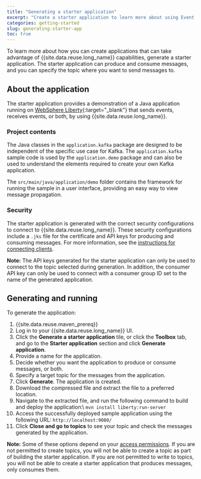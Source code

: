 ```yaml
---
title: "Generating a starter application"
excerpt: "Create a starter application to learn more about using Event Streams."
categories: getting-started
slug: generating-starter-app
toc: true
---
```


To learn more about how you can create applications that can take advantage of {{site.data.reuse.long_name}} capabilities, generate a starter application. The starter application can produce and consume messages, and you can specify the topic where you want to send messages to.

## About the application

The starter application provides a demonstration of a Java application running on [WebSphere Liberty](https://developer.ibm.com/wasdev/){:target="_blank"} that sends events, receives events, or both, by using {{site.data.reuse.long_name}}.

### Project contents

The Java classes in the `application.kafka` package are designed to be independent of the specific use case for Kafka. The `application.kafka` sample code is used by the `application.demo` package and can also be used to understand the elements required to create your own Kafka application.

The `src/main/java/application/demo` folder contains the framework for running the sample in a user interface, providing an easy way to view message propagation.

### Security

The starter application is generated with the correct security configurations to connect to {{site.data.reuse.long_name}}. These security configurations include a `.jks` file for the certificate and API keys for producing and consuming messages. For more information, see the  [instructions for connecting clients](../../getting-started/client/).

**Note:** The API keys generated for the starter application can only be used to connect to the topic selected during generation. In addition, the consumer API key can only be used to connect with a consumer group ID set to the name of the generated application.

## Generating and running

To generate the application:
1. {{site.data.reuse.maven_prereq}}
2. Log in to your {{site.data.reuse.long_name}} UI.
3. Click the **Generate a starter application** tile, or click the **Toolbox** tab, and go to the **Starter application** section and click **Generate application**.
5. Provide a name for the application.
6. Decide whether you want the application to produce or consume messages, or both.
7. Specify a target topic for the messages from the application.
8. Click **Generate**. The application is created.
9. Download the compressed file and extract the file to a preferred location.
10. Navigate to the extracted file, and run the following command to build and deploy the application:\\
   `mvn install liberty:run-server`
11. Access the successfully deployed sample application using the following URL: `http://localhost:9080/`
12. Click **Close and go to topics** to see your topic and check the messages generated by the application.

**Note:** Some of these options depend on your [access permissions](../../security/managing-access/). If you are not permitted to create topics, you will not be able to create a topic as part of building the starter application. If you are not permitted to write to topics, you will not be able to create a starter application that produces messages, only consumes them.
